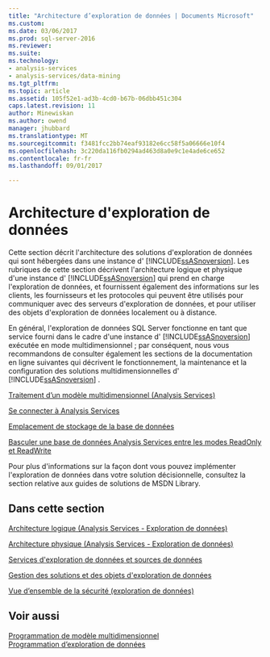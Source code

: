 ```yaml
---
title: "Architecture d’exploration de données | Documents Microsoft"
ms.custom: 
ms.date: 03/06/2017
ms.prod: sql-server-2016
ms.reviewer: 
ms.suite: 
ms.technology:
- analysis-services
- analysis-services/data-mining
ms.tgt_pltfrm: 
ms.topic: article
ms.assetid: 105f52e1-ad3b-4cd0-b67b-06dbb451c304
caps.latest.revision: 11
author: Minewiskan
ms.author: owend
manager: jhubbard
ms.translationtype: MT
ms.sourcegitcommit: f3481fcc2bb74eaf93182e6cc58f5a06666e10f4
ms.openlocfilehash: 3c220da116fb0294ad463d8a0e9c1e4ade6ce652
ms.contentlocale: fr-fr
ms.lasthandoff: 09/01/2017

---
```

# <a name="data-mining-architecture"></a>Architecture d'exploration de données
  Cette section décrit l'architecture des solutions d'exploration de données qui sont hébergées dans une instance d' [!INCLUDE[ssASnoversion](../../includes/ssasnoversion-md.md)]. Les rubriques de cette section décrivent l'architecture logique et physique d'une instance d' [!INCLUDE[ssASnoversion](../../includes/ssasnoversion-md.md)] qui prend en charge l'exploration de données, et fournissent également des informations sur les clients, les fournisseurs et les protocoles qui peuvent être utilisés pour communiquer avec des serveurs d'exploration de données, et pour utiliser des objets d'exploration de données localement ou à distance.  
  
 En général, l'exploration de données SQL Server fonctionne en tant que service fourni dans le cadre d'une instance d' [!INCLUDE[ssASnoversion](../../includes/ssasnoversion-md.md)] exécutée en mode multidimensionnel ; par conséquent, nous vous recommandons de consulter également les sections de la documentation en ligne suivantes qui décrivent le fonctionnement, la maintenance et la configuration des solutions multidimensionnelles d' [!INCLUDE[ssASnoversion](../../includes/ssasnoversion-md.md)] .  
  
 [Traitement d’un modèle multidimensionnel &#40;Analysis Services&#41;](../../analysis-services/multidimensional-models/processing-a-multidimensional-model-analysis-services.md)  
  
 [Se connecter à Analysis Services](../../analysis-services/instances/connect-to-analysis-services.md)  
  
 [Emplacement de stockage de la base de données](../../analysis-services/multidimensional-models/database-storage-location.md)  
  
 [Basculer une base de données Analysis Services entre les modes ReadOnly et ReadWrite](../../analysis-services/multidimensional-models/switch-an-analysis-services-database-between-readonly-and-readwrite-modes.md)  
  
 Pour plus d'informations sur la façon dont vous pouvez implémenter l'exploration de données dans votre solution décisionnelle, consultez la section relative aux guides de solutions de MSDN Library.  
  
## <a name="in-this-section"></a>Dans cette section  
 [Architecture logique &#40;Analysis Services - Exploration de données&#41;](../../analysis-services/data-mining/logical-architecture-analysis-services-data-mining.md)  
  
 [Architecture physique &#40;Analysis Services - Exploration de données&#41;](../../analysis-services/data-mining/physical-architecture-analysis-services-data-mining.md)  
  
 [Services d'exploration de données et sources de données](../../analysis-services/data-mining/data-mining-services-and-data-sources.md)  
  
 [Gestion des solutions et des objets d'exploration de données](../../analysis-services/data-mining/management-of-data-mining-solutions-and-objects.md)  
  
 [Vue d’ensemble de la sécurité &#40;exploration de données&#41;](../../analysis-services/data-mining/security-overview-data-mining.md)  
  
## <a name="see-also"></a>Voir aussi  
 [Programmation de modèle multidimensionnel](../../analysis-services/multidimensional-models/multidimensional-model-programming.md)   
 [Programmation d’exploration de données](../../analysis-services/data-mining-programming.md)  
  
  
